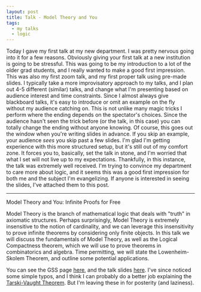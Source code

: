 ```yaml
---
layout: post
title: Talk - Model Theory and You
tags:
  - my talks
  - logic
---
```


Today I gave my first talk at my new department. I was pretty nervous going
into it for a few reasons. Obviously giving your first talk at a new 
institution is going to be stressful. This was going to be my introduction
to a lot of the older grad students, and I really wanted to make a good first
impression. This was also my first zoom talk, and my first proper talk using
pre-made slides. I typically take a more improvisatory approach to my talks,
and I plan out 4-5 different (similar) talks, and change what I'm presenting
based on audience interest and time constraints. Since I almost always give
blackboard talks, it's easy to introduce or omit an example on the fly without
my audience catching on. This is not unlike many magic tricks I perform where
the ending depends on the spectator's choices. Since the audience hasn't seen
the trick before (or the talk, in this case) you can totally change the ending
without anyone knowing. Of course, this goes out the window when you're writing
slides in advance. If you skip an example, your audience _sees_ you skip past
a few slides. I'm glad I'm getting experience with this more structured setup,
but it's still out of my comfort zone. It forces you to, basically, set the
talk in stone, and I'm worried that what I set will not live up to my 
expectations. Thankfully, in this instance, the talk was extremely well
received. I'm trying to convince my department to care more about logic,
and it seems this was a good first impression for both me and the 
subject I'm evangelizing. If anyone is interested in seeing the slides, 
I've attached them to this post.

---

Model Theory and You: Infinite Proofs for Free

Model Theory is the branch of mathematical logic that deals with "truth" in 
axiomatic structures. Perhaps surprisingly, Model Theory is extremely 
insensitive to the notion of cardinality, and we can leverage this 
insensitivity to prove infinite theorems by considering only finite 
objects. In this talk we will discuss the fundamentals of Model Theory, as 
well as the Logical Compactness theorem, which we will use to prove theorems 
in combinatorics and algebra. Time permitting, we will state the 
Lowenheim-Skolem Theorem, and outline some potential applications.

You can see the GSS page [here](https://ams-at-ucr.github.io/gradsem/years/2020-2021/#Grossack),
and the talk slides [here](/assets/docs/model-theory-and-you/talk.pdf). 
I've since noticed some simple typos, and I think I can probably do a better
job explaining the [Tarski-Vaught Theorem](https://en.wikipedia.org/wiki/Elementary_equivalence#Tarski%E2%80%93Vaught_test).
But I'm leaving these in for posterity (and laziness).
